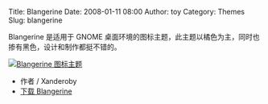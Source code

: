 Title: Blangerine
Date: 2008-01-11 08:00
Author: toy
Category: Themes
Slug: blangerine

Blangerine 是适用于 GNOME
桌面环境的图标主题，此主题以橘色为主，同时也掺有黑色，设计和制作都挺不错的。

[![Blangerine
图标主题](http://i.linuxtoy.org/i/2008/01/blangerine-thumb.png)](http://i.linuxtoy.org/i/2008/01/blangerine.png)

- 作者 / Xanderoby  
- [下载
Blangerine](http://www.gnome-look.org/content/show.php/Blangerine?content=70165)
